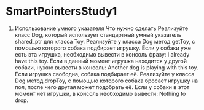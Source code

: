 # SmartPointersStudy1

1. Использование умного указателя
Что нужно сделать
Реализуйте класс Dog, который использует стандартный умный указатель shared_ptr для класса Toy.
Реализуйте у класса Dog метод getToy, с помощью которого собака подбирает игрушку. 
Если у собаки уже есть эта игрушка, необходимо вывести в консоль фразу: I already have this toy.
Если в данный момент игрушка находится у другой собаки, нужно вывести в консоль: Another dog is playing with this toy.
Если игрушка свободна, собака подбирает её.
Реализуйте у класса Dog метод dropToy, с помощью которого собака бросает игрушку на пол, после чего другая может подобрать её. 
Если у собаки в этот момент нет игрушки, в консоль необходимо вывести: Nothing to drop.
